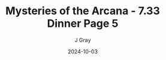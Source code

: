 ---
title: 'Mysteries of the Arcana - 7.33 Dinner Page 5'
alt: 'Mysteries of the Arcana'
date: '2024-10-03'
author: 'J Gray'
artist: 'Keira'
---